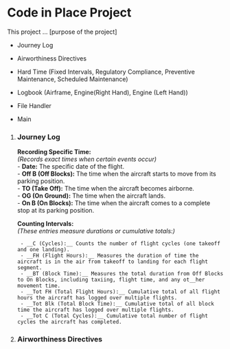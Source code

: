 # Code in Place Project

This project ... [purpose of the project]

- Journey Log
- Airworthiness Directives
- Hard Time (Fixed Intervals, Regulatory Compliance, Preventive Maintenance, Scheduled Maintenance)
- Logbook (Airframe, Engine(Right Hand), Engine (Left Hand))

- File Handler
- Main

1. ### **Journey Log**<br>
    __Recording Specific Time:__<br>
    *(Records exact times when certain events occur)*<br>
        - __Date:__ The specific date of the flight.<br>
        - __Off B (Off Blocks):__ The time when the aircraft starts to move from its parking position.<br>
        - __TO (Take Off):__ The time when the aircraft becomes airborne.<br>
        - __OG (On Ground):__ The time when the aircraft lands.<br>
        - __On B (On Blocks):__ The time when the aircraft comes to a complete stop at its parking position.<br>
    
    __Counting Intervals:__<br>
    *(These entries measure durations or cumulative totals:)*<br>

        - __C (Cycles):__ Counts the number of flight cycles (one takeoff and one landing).
        - __FH (Flight Hours):__ Measures the duration of time the aircraft is in the air from takeoff to landing for each flight segment.
        - __BT (Block Time):__ Measures the total duration from Off Blocks to On Blocks, including taxiing, flight time, and any ot__her movement time.
        - __Tot FH (Total Flight Hours):__ Cumulative total of all flight hours the aircraft has logged over multiple flights.
        - __Tot Blk (Total Block Time):__ Cumulative total of all block time the aircraft has logged over multiple flights.
        - __Tot C (Total Cycles):__ Cumulative total number of flight cycles the aircraft has completed.

2. ### **Airworthiness Directives**<br>

